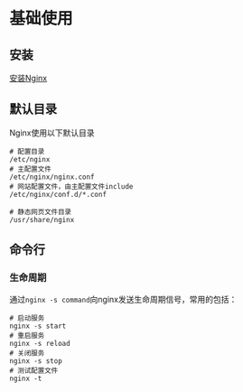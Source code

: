 # 基础使用

## 安装

[安装Nginx](https://nginx.org/en/linux_packages.html)

## 默认目录

Nginx使用以下默认目录

```
# 配置目录
/etc/nginx
# 主配置文件
/etc/nginx/nginx.conf
# 网站配置文件，由主配置文件include
/etc/nginx/conf.d/*.conf

# 静态网页文件目录
/usr/share/nginx
```
## 命令行

### 生命周期

通过`nginx -s command`向nginx发送生命周期信号，常用的包括：

```
# 启动服务
nginx -s start
# 重启服务
nginx -s reload
# 关闭服务
nginx -s stop
# 测试配置文件
nginx -t
```

